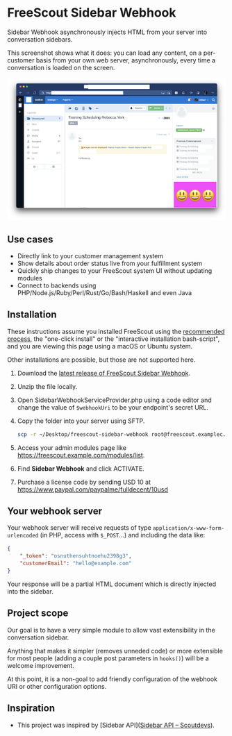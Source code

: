 # FreeScout Sidebar Webhook
Sidebar Webhook asynchronously injects HTML from your server into conversation sidebars.

This screenshot shows what it does: you can load any content, on a per-customer basis from your own web server, asynchronously, every time a conversation is loaded on the screen.

![screenshot](screenshot.png)

## Use cases

- Directly link to your customer management system
- Show details about order status live from your fulfillment system
- Quickly ship changes to your FreeScout system UI without updating modules
- Connect to backends using PHP/Node.js/Ruby/Perl/Rust/Go/Bash/Haskell and even Java

## Installation

These instructions assume you installed FreeScout using the [recommended process](https://github.com/freescout-helpdesk/freescout/wiki/Installation-Guide), the "one-click install" or the "interactive installation bash-script", and you are viewing this page using a macOS or Ubuntu system.

Other installations are possible, but those are not supported here.

1. Download the [latest release of FreeScout Sidebar Webhook](https://github.com/fulldecent/freescout-sidebar-webhook/releases).

2. Unzip the file locally.

3. Open SidebarWebhookServiceProvider.php using a code editor and change the value of `$webhookUri` to be your endpoint's secret URL.

4. Copy the folder into your server using SFTP.

   ```sh
   scp -r ~/Desktop/freescout-sidebar-webhook root@freescout.examplec.com:/var/www/html/Modules/SidebarWebhook/
   ```

5. Access your admin modules page like https://freescout.example.com/modules/list.

5. Find **Sidebar Webhook** and click ACTIVATE.
6. Purchase a license code by sending USD 10 at https://www.paypal.com/paypalme/fulldecent/10usd

## Your webhook server

Your webhook server will receive requests of type `application/x-www-form-urlencoded` (in PHP, access with `$_POST`...) and including the data like:

```json
{ 
    "_token": "osnuthensuhtnoehu2398g3",
    "customerEmail": "hello@example.com"
}
```

Your response will be a partial HTML document which is directly injected into the sidebar.

## Project scope

Our goal is to have a very simple module to allow vast extensibility in the conversation sidebar.

Anything that makes it simpler (removes unneded code) or more extensible for most people (adding a couple post parameters in `hooks()`) will be a welcome improvement.

At this point, it is a non-goal to add friendly configuration of the webhook URI or other configuration options.

## Inspiration

* This project was inspired by [Sidebar API]([Sidebar API – Scoutdevs](https://scoutdevs.com/downloads/sidebar-api/)).
